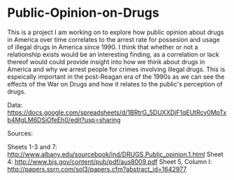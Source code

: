 # Public-Opinion-on-Drugs
This is a project I am working on to explore how public opinion about drugs in America over time correlates to the arrest rate for possesion and usage of illegal drugs in America since 1990. I think that whether or not a relationship exists would be an interesting finding, as a correlation or lack thereof would could provide insight into how we think about drugs in America and why we arrest people for crimes involving illegal drugs. This is espeically important in the post-Reagan era of the 1990s as we can see the effects of the War on Drugs and how it relates to the public's perception of drugs.

Data: https://docs.google.com/spreadsheets/d/1BRtrG_5DUXXDjF1qEUtRcv0MpTxb4MgLM6DSiOfeEh0/edit?usp=sharing

Sources:

Sheets 1-3 and 7: http://www.albany.edu/sourcebook/ind/DRUGS.Public_opinion.1.html
Sheet 4: http://www.bjs.gov/content/pub/pdf/aus8009.pdf
Sheet 5, Column I: http://papers.ssrn.com/sol3/papers.cfm?abstract_id=1642977
